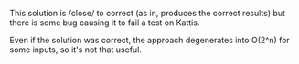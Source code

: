 This solution is /close/ to correct (as in, produces the correct results)
but there is some bug causing it to fail a test on Kattis.

Even if the solution was correct, the approach degenerates into O(2^n) for
some inputs, so it's not that useful.
